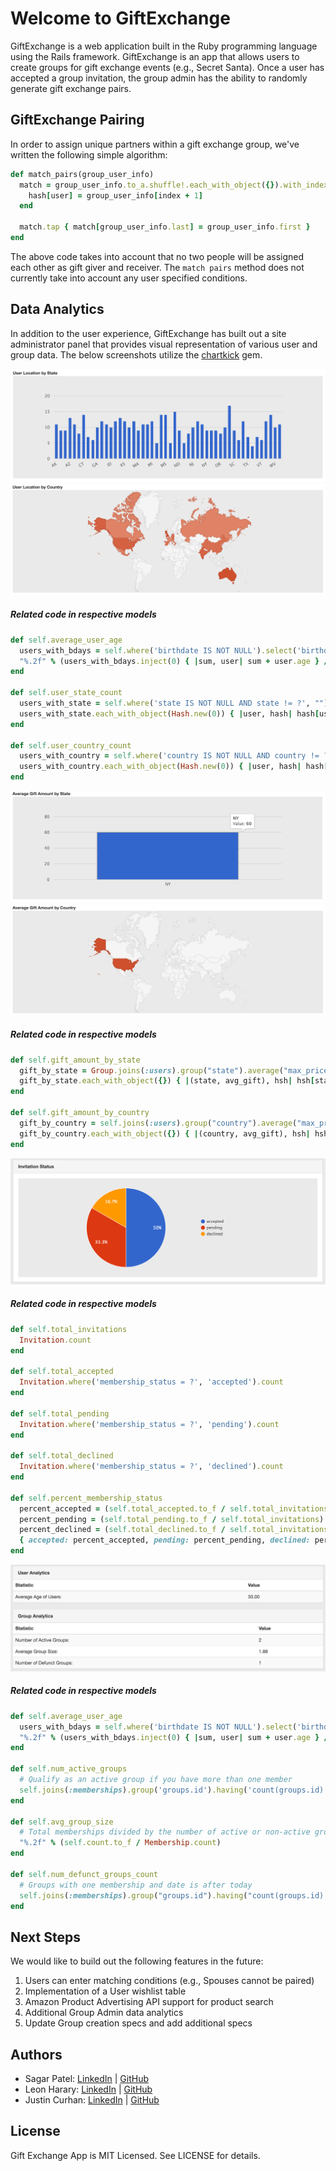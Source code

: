 # Welcome to GiftExchange

GiftExchange is a web application built in the Ruby programming language using the Rails framework. GiftExchange is an app that allows users to create groups for gift exchange events (e.g., Secret Santa). Once a user has accepted a group invitation, the group admin has the ability to randomly generate gift exchange pairs.

## GiftExchange Pairing

In order to assign unique partners within a gift exchange group, we've written the following simple algorithm:

```ruby
def match_pairs(group_user_info)
  match = group_user_info.to_a.shuffle!.each_with_object({}).with_index do |(user, hash), index|
    hash[user] = group_user_info[index + 1]
  end

  match.tap { match[group_user_info.last] = group_user_info.first }
end
```

The above code takes into account that no two people will be assigned each other as gift giver and receiver. The `match pairs` method does not currently take into account any user specified conditions.

## Data Analytics

In addition to the user experience, GiftExchange has built out a site administrator panel that provides visual representation of various user and group data. The below screenshots utilize the [chartkick](https://github.com/ankane/chartkick) gem.

![users by state](/app/assets/images/user-location-by-state.png)
![users by country](/app/assets/images/user-location-by-country.png)

##### Related code in respective models

```ruby
def self.average_user_age
  users_with_bdays = self.where('birthdate IS NOT NULL').select('birthdate')
  "%.2f" % (users_with_bdays.inject(0) { |sum, user| sum + user.age } / users_with_bdays.size)
end

def self.user_state_count
  users_with_state = self.where('state IS NOT NULL AND state != ?', "").select(:state).order(:state)
  users_with_state.each_with_object(Hash.new(0)) { |user, hash| hash[user.state] += 1 }
end

def self.user_country_count
  users_with_country = self.where('country IS NOT NULL AND country != ?', "").select('country')
  users_with_country.each_with_object(Hash.new(0)) { |user, hash| hash[user.country] += 1 }
end
```

![average gift value by state](/app/assets/images/average-gift-value-by-state.png)
![average gift value by country](/app/assets/images/average-gift-value-by-country.png)

##### Related code in respective models

```ruby
def self.gift_amount_by_state
  gift_by_state = Group.joins(:users).group("state").average("max_price")
  gift_by_state.each_with_object({}) { |(state, avg_gift), hsh| hsh[state] = "%.2f" % avg_gift.to_f }
end

def self.gift_amount_by_country
  gift_by_country = self.joins(:users).group("country").average("max_price")
  gift_by_country.each_with_object({}) { |(country, avg_gift), hsh| hsh[country] = "%.2f" % avg_gift.to_f }
end
```
![invitation status analytics](/app/assets/images/invitation-status-analytics.png)

##### Related code in respective models

```ruby
def self.total_invitations
  Invitation.count
end

def self.total_accepted
  Invitation.where('membership_status = ?', 'accepted').count
end

def self.total_pending
  Invitation.where('membership_status = ?', 'pending').count
end

def self.total_declined
  Invitation.where('membership_status = ?', 'declined').count
end

def self.percent_membership_status
  percent_accepted = (self.total_accepted.to_f / self.total_invitations) * 100
  percent_pending = (self.total_pending.to_f / self.total_invitations) * 100
  percent_declined = (self.total_declined.to_f / self.total_invitations) * 100
  { accepted: percent_accepted, pending: percent_pending, declined: percent_declined }
end
```

![user and group analytics](/app/assets/images/user-and-group-analytics.png)

##### Related code in respective models

```ruby
def self.average_user_age
  users_with_bdays = self.where('birthdate IS NOT NULL').select('birthdate')
  "%.2f" % (users_with_bdays.inject(0) { |sum, user| sum + user.age } / users_with_bdays.size)
end

def self.num_active_groups
  # Qualify as an active group if you have more than one member
  self.joins(:memberships).group('groups.id').having('count(groups.id) > 1').count.length
end

def self.avg_group_size
  # Total memberships divided by the number of active or non-active groups
  "%.2f" % (self.count.to_f / Membership.count)
end

def self.num_defunct_groups_count
  # Groups with one membership and date is after today
  self.joins(:memberships).group("groups.id").having("count(groups.id) = 1 AND groups.exchange_date < ?", Date.today).count.length
end
```

## Next Steps
We would like to build out the following features in the future:

1. Users can enter matching conditions (e.g., Spouses cannot be paired)
2. Implementation of a User wishlist table
3. Amazon Product Advertising API support for product search
4. Additional Group Admin data analytics
5. Update Group creation specs and add additional specs

## Authors

* Sagar Patel: [LinkedIn](https://www.linkedin.com/in/patelsagar) | [GitHub](https://github.com/sagarpatel8384)
* Leon Harary: [LinkedIn](https://www.linkedin.com/in/leonharary) | [GitHub](https://github.com/lharary)
* Justin Curhan: [LinkedIn](https://www.linkedin.com/in/justincurhan) | [GitHub](https://github.com/jcurhan)

## License

Gift Exchange App is MIT Licensed. See LICENSE for details.
